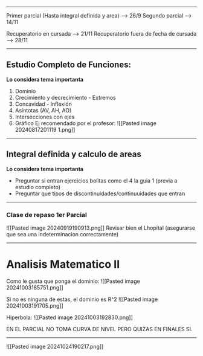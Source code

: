 -- -

Primer parcial (Hasta integral definida y area) --> 26/9
Segundo parcial --> 14/11

Recuperatorio en cursada --> 21/11
Recuperatorio fuera de fecha de cursada --> 28/11

--- 
## Estudio Completo de Funciones:
**Lo considera tema importanta**
1) Dominio 
2) Crecimiento y decrecimiento - Extremos
3) Concavidad - Inflexión
4) Asíntotas (AV, AH, AO)
5) Intersecciones con ejes
6) Gráfico
Ej recomendado por el profesor:
![[Pasted image 20240817201119 1.png]]
-- - 
## Integral definida y calculo de areas
**Lo considera tema importanta**

- Preguntar si entran ejercicios bolitas como el 4 la guia 1 (previa a estudio completo)
- Preguntar que tipos de discontinuidades/continuuidades que entran

-- - 
### Clase de repaso 1er Parcial

![[Pasted image 20240919190913.png]]
Revisar bien el Lhopital (asegurarse que sea una indeterminacion correctamente)

--- 
# Analisis Matematico II

Como le gusta que ponga el dominio: 
![[Pasted image 20241003185751.png]]

Si no es ninguna de estas, el dominio es R^2
![[Pasted image 20241003191705.png]]

Hiperbola:
![[Pasted image 20241003192830.png]]

EN EL PARCIAL NO TOMA CURVA DE NIVEL PERO QUIZAS EN FINALES SI.

-- -
![[Pasted image 20241024190217.png]]
